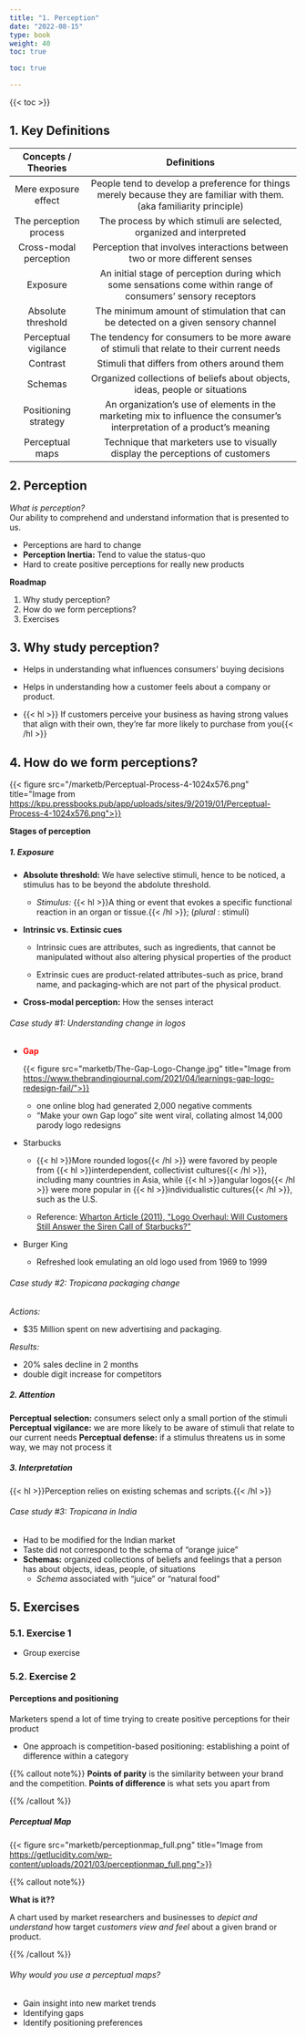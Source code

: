 ```yaml
---
title: "1. Perception"
date: "2022-08-15"
type: book
weight: 40
toc: true

toc: true

---
```


{{< toc >}}

## 1. Key Definitions

|  Concepts / Theories   |                                                       Definitions                                                        |
| :--------------------: | :----------------------------------------------------------------------------------------------------------------------: |
|  Mere exposure effect  |  People tend to develop a preference for things merely because they are familiar with them. (aka familiarity principle)  |
| The perception process |                           The process by which stimuli are selected, organized and interpreted                           |
| Cross-modal perception |                        Perception that involves interactions between two or more different senses                        |
|        Exposure        |      An initial stage of perception during which some sensations come within range of consumers’ sensory receptors       |
|   Absolute threshold   |                    The minimum amount of stimulation that can be detected on a given sensory channel                     |
|  Perceptual vigilance  |                The tendency for consumers to be more aware of stimuli that relate to their current needs                 |
|        Contrast        |                                       Stimuli that differs from others around them                                       |
|        Schemas         |                       Organized collections of beliefs about objects, ideas, people or situations                        |
|  Positioning strategy  | An organization’s use of elements in the marketing mix to influence the consumer’s interpretation of a product’s meaning |
|    Perceptual maps     |                      Technique that marketers use to visually display the perceptions of customers                       |

## 2. Perception

_What is perception?_ \
Our ability to comprehend and understand information that is presented to us.

- Perceptions are hard to change
- **Perception Inertia:** Tend to value the status-quo
- Hard to create positive perceptions for really new products

**Roadmap**

1. Why study perception?
2. How do we form perceptions?
3. Exercises

## 3. Why study perception?

- Helps in understanding what influences consumers' buying decisions
- Helps in understanding how a customer feels about a company or product.

- {{< hl >}} If customers perceive your business as having strong values that align with their own, they’re far more likely to purchase from you{{< /hl >}}

## 4. How do we form perceptions?

{{< figure src="/marketb/Perceptual-Process-4-1024x576.png" title="Image from https://kpu.pressbooks.pub/app/uploads/sites/9/2019/01/Perceptual-Process-4-1024x576.png">}}

**Stages of perception**

##### 1. Exposure

- **Absolute threshold:** We have selective stimuli, hence to be noticed, a stimulus has to be beyond the abdolute threshold.

  - _Stimulus:_ {{< hl >}}A thing or event that evokes a specific functional reaction in an organ or tissue.{{< /hl >}}; (_plural_ : stimuli)

- **Intrinsic vs. Extinsic cues**

  - Intrinsic cues are attributes, such as ingredients, that cannot be manipulated without also altering physical properties of the product

  - Extrinsic cues are product-related attributes-such as price, brand name, and packaging-which are not part of the physical product.

- **Cross-modal perception:** How the senses interact

###### Case study #1: Understanding change in logos

- <span style="color:red"><b>Gap</b></span>

  {{< figure src="marketb/The-Gap-Logo-Change.jpg" title="Image from https://www.thebrandingjournal.com/2021/04/learnings-gap-logo-redesign-fail/">}}

  - one online blog had generated 2,000 negative comments
  - “Make your own Gap logo” site went viral, collating almost 14,000 parody logo redesigns

- Starbucks

  - {{< hl >}}More rounded logos{{< /hl >}} were favored by people from {{< hl >}}interdependent, collectivist cultures{{< /hl >}}, including many countries in Asia, while {{< hl >}}angular logos{{< /hl >}} were more popular in {{< hl >}}individualistic cultures{{< /hl >}}, such as the U.S.

  - Reference: <a href="https://knowledge.wharton.upenn.edu/article/logo-overhaul-will-customers-still-answer-the-siren-call-of-starbucks/">Wharton Article (2011), "Logo Overhaul: Will Customers Still Answer the Siren Call of Starbucks?"</a>

- Burger King
  - Refreshed look emulating an old logo used from 1969 to 1999

###### Case study #2: Tropicana packaging change

_Actions:_

- $35 Million spent on new advertising and packaging.

_Results:_

- 20% sales decline in 2 months
- double digit increase for competitors

##### 2. Attention

**Perceptual selection:** consumers select only a small portion of the stimuli \
**Perceptual vigilance:** we are more likely to be aware of stimuli that relate to our current needs
**Perceptual defense:** if a stimulus threatens us in some way, we may not process it

##### 3. Interpretation

{{< hl >}}Perception relies on existing schemas and scripts.{{< /hl >}}

###### Case study #3: Tropicana in India

- Had to be modified for the Indian market
- Taste did not correspond to the schema of “orange juice”
- **Schemas:** organized collections of beliefs and feelings that a person has about objects, ideas, people, of situations
  - _Schema_ associated with “juice” or “natural food”

## 5. Exercises

### 5.1. Exercise 1

- Group exercise

### 5.2. Exercise 2

#### Perceptions and positioning

Marketers spend a lot of time trying to create positive perceptions for their product

- One approach is competition-based positioning: establishing a point of difference within a category

{{% callout note%}}
**Points of parity** is the similarity between your brand and the competition.
**Points of difference** is what sets you apart from

{{% /callout %}}

##### Perceptual Map

{{< figure src="marketb/perceptionmap_full.png" title="Image from https://getlucidity.com/wp-content/uploads/2021/03/perceptionmap_full.png">}}

{{% callout note%}}

**What is it??**

A chart used by market researchers and businesses to _depict and understand_ how target _customers view and feel_ about a given brand or product.

{{% /callout %}}

###### Why would you use a perceptual maps?

- Gain insight into new market trends
- Identifying gaps
- Identify positioning preferences

